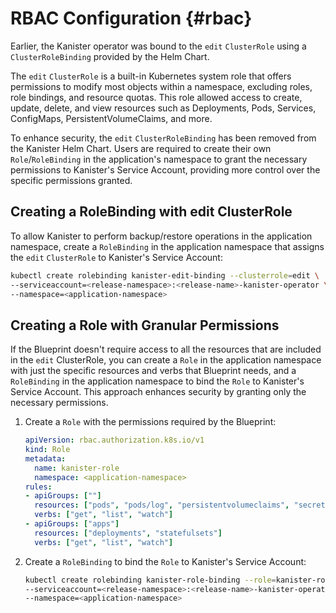 # RBAC Configuration {#rbac}

Earlier, the Kanister operator was bound to the `edit` `ClusterRole` 
using a `ClusterRoleBinding` provided by the Helm Chart. 

The `edit` `ClusterRole` is a built-in Kubernetes system role that offers 
permissions to modify most objects within a namespace, excluding roles, 
role bindings, and resource quotas. This role allowed access to create, 
update, delete, and view resources such as Deployments, Pods, Services, 
ConfigMaps, PersistentVolumeClaims, and more.

To enhance security, the `edit` `ClusterRoleBinding` has been removed from 
the Kanister Helm Chart. Users are required to create their own 
`Role`/`RoleBinding` in the application's namespace to grant the necessary 
permissions to Kanister's Service Account, providing more control over 
the specific permissions granted.


## Creating a RoleBinding with edit ClusterRole

To allow Kanister to perform backup/restore operations in the application
namespace, create a `RoleBinding` in the application namespace that assigns
the `edit` `ClusterRole` to Kanister's Service Account:

```bash
kubectl create rolebinding kanister-edit-binding --clusterrole=edit \
--serviceaccount=<release-namespace>:<release-name>-kanister-operator \
--namespace=<application-namespace>
```

## Creating a Role with Granular Permissions

If the Blueprint doesn't require access to all the resources that are included
in the `edit` ClusterRole, you can create a `Role` in the application namespace
with just the specific resources and verbs that Blueprint needs, and a `RoleBinding`
in the application namespace to bind the `Role` to Kanister's Service Account.
This approach enhances security by granting only the necessary permissions.

1. Create a `Role` with the permissions required by the Blueprint:

   ```yaml
   apiVersion: rbac.authorization.k8s.io/v1
   kind: Role
   metadata:
     name: kanister-role
     namespace: <application-namespace>
   rules:
   - apiGroups: [""]
     resources: ["pods", "pods/log", "persistentvolumeclaims", "secrets"]
     verbs: ["get", "list", "watch"]
   - apiGroups: ["apps"]
     resources: ["deployments", "statefulsets"]
     verbs: ["get", "list", "watch"]
   ```

2. Create a `RoleBinding` to bind the `Role` to Kanister's Service Account:

   ```bash
   kubectl create rolebinding kanister-role-binding --role=kanister-role \
   --serviceaccount=<release-namespace>:<release-name>-kanister-operator \
   --namespace=<application-namespace>
   ```

